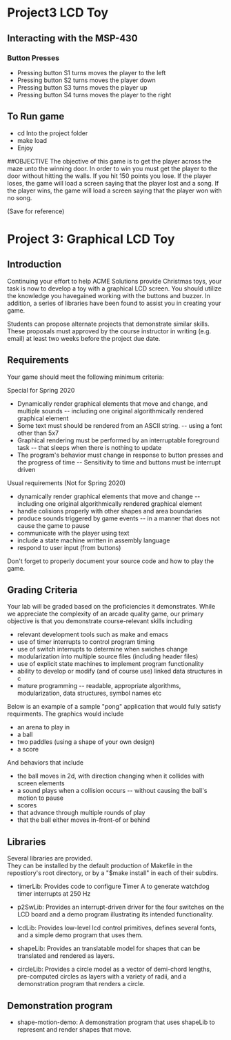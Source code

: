 # Project3 LCD Toy

## Interacting with the MSP-430
### Button Presses
- Pressing button S1 turns moves the player to the left
- Pressing button S2 turns moves the player down
- Pressing button S3 turns moves the player up
- Pressing button S4 turns moves the player to the right

## To Run game 
- cd Into the project folder
- make load
- Enjoy
      
##OBJECTIVE
The objective of this game is to get the player across the maze unto the winning door.
In order to win you must get the player to the door without hitting the walls. If you hit 150 points you lose.
If the player loses, the game will load a screen saying that the player lost and a song.
If the player wins, the game will load a screen saying that  the player won with no song.

(Save for reference)
# Project 3: Graphical LCD Toy 
## Introduction

Continuing your effort to help ACME Solutions provide Christmas toys, 
your task is now to develop a toy with a graphical LCD screen.  You should 
utilize the knowledge you havegained working with the buttons and 
buzzer.  In addition, a series of libraries have been found to assist
you in creating your game.

Students can propose alternate projects that demonstrate
similar skills.  These proposals must approved by the course
instructor in writing (e.g. email) at least two weeks before the
project due date. 

## Requirements
Your game should meet the following minimum criteria:

Special for Spring 2020

- Dynamically render graphical elements that move and change, and multiple sounds
-- including one original algorithmically rendered graphical element 
- Some text must should be rendered from an ASCII string.
-- using a font other than 5x7
- Graphical rendering must be performed by an interruptable foreground task
-- that sleeps when there is nothing to update
- The program's behavior must change in response to button presses and the progress of time
-- Sensitivity to time and buttons must be interrupt driven


Usual requirements (Not for Spring 2020)

- dynamically render graphical elements that move and change 
-- including one original algorithmically rendered graphical element 
- handle colisions properly with other shapes and area boundaries
- produce sounds triggered by game events
-- in a manner that does not cause the game to pause
- communicate with the player using text
- include a state machine written in assembly language
- respond to user input (from buttons)

Don't forget to properly document your source code and how to play the game.

## Grading Criteria

Your lab will be graded based on the proficiencies it demonstrates.
While we appreciate the complexity of an
arcade quality game, our primary objective is that you demonstrate
course-relevant skills including

- relevant development tools such as make and emacs
- use of timer interrupts to control program timing
- use of switch interrupts to determine when swiches change
- modularization into multiple source files (including header files)
- use of explicit state machines to implement program functionality
- ability to develop or modify (and of course use) linked data structures in c
- mature programming
-- readable, appropriate algorithms, modularization, data structures, symbol names etc

Below is an example of a sample "pong" application that would fully satisfy
requirments.  The graphics would include

- an arena to play in
- a ball
- two paddles (using a shape of your own design)
- a score

And behaviors that include

- the ball moves in 2d, with direction changing when it collides with
  screen elements
- a sound plays when a collision occurs
-- without causing the ball's motion to pause
- scores
 - that advance through multiple rounds of play
 - that the ball either moves in-front-of or behind

## Libraries

Several libraries are provided.  
They can be installed by the default production of Makefile in the repostiory's 
root directory, or by a "$make install" in each of their subdirs.

- timerLib: Provides code to configure Timer A to generate watchdog timer interrupts at 250 Hz

- p2SwLib: Provides an interrupt-driven driver for the four switches on the LCD board and a demo program illustrating its intended functionality.

- lcdLib: Provides low-level lcd control primitives, defines several fonts, 
and a simple demo program that uses them.

- shapeLib: Provides an translatable model for shapes that can be translated 
and rendered as layers.

- circleLib: Provides a circle model as a vector of demi-chord lengths,
pre-computed circles as layers with a variety of radii, 
and a demonstration program that renders a circle.


## Demonstration program

- shape-motion-demo: A demonstration program that uses shapeLib to represent
and render shapes that move.


